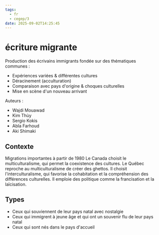 ```yaml
---
tags:
  - fr
  - cegep/3
date: 2025-09-02T14:25:45
---
```


# écriture migrante

Production des écrivains immigrants fondée sur des thématiques communes :

- Expériences variées & différentes cultures
- Déracinement (acculturation)
- Comparaison avec pays d'origine & choques culturelles
- Mise en scène d'un nouveau arrivant

Auteurs :

- Wajdi Mouawad
- Kim Thùy
- Sergio Kokis
- Abla Farhoud
- Aki Shimaki

## Contexte

Migrations importantes à partir de 1980
Le Canada choisit le multiculturalisme, qui permet la coexistence des cultures.
Le Québec reproche au multiculturalisme de créer des ghettos. Il choisit l'interculturalisme, qui favorise la cohabitation et la compréhension des différences culturelles. Il emploie des politique comme la francisation et la laïcisation.

## Types

- Ceux qui souviennent de leur pays natal avec nostalgie
- Ceux qui immigrent à jeune âge et qui ont un souvenir flu de leur pays natal
- Ceux qui sont nés dans le pays d'accueil